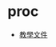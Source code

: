 # proc

- [教學文件](https://docs.google.com/document/d/1SgSQVBKeFvL0JuzshjUtqDwZ8SLuptqnpbxrssYJVaM/edit)


